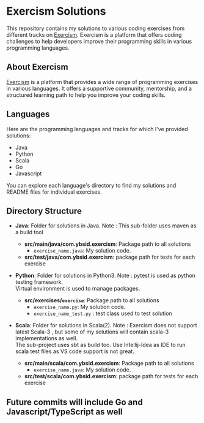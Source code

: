# Exercism Solutions

This repository contains my solutions to various coding exercises from different tracks on [Exercism](https://exercism.io/). Exercism is a platform that offers coding challenges to help developers improve their programming skills in various programming languages.

## About Exercism

[Exercism](https://exercism.io/) is a platform that provides a wide range of programming exercises in various languages. It offers a supportive community, mentorship, and a structured learning path to help you improve your coding skills.

## Languages

Here are the programming languages and tracks for which I've provided solutions:

- Java
- Python
- Scala
- Go
- Javascript

You can explore each language's directory to find my solutions and README files for individual exercises.

## Directory Structure

- **Java**: Folder for solutions in Java.
    Note : This sub-folder uses maven as a build tool
  - **src/main/java/com.ybsid.exercism**: Package path to all solutions
    - `exercise_name.java`: My solution code.
  - **src/test/java/com.ybsid.exercism**: package path for tests for each exercise


- **Python**: Folder for solutions in Python3.
    Note : pytest is used as python testing framework.  
    Virtual environment is used to manage packages.
  - **src/exercises/`exercise`**: Package path to all solutions
    - `exercise_name.py`: My solution code.
    - `exercise_name_test.py` : test class used to test solution

- **Scala**: Folder for solutions in Scala(2).
    Note : Exercism does not support latest Scala-3 , but some of my solutions will contain scala-3 implementations as well.  
    The sub-project uses sbt as build too.
    Use Intellij-Idea as IDE to run scala test files as VS code support is not great.
  - **src/main/scala/com.ybsid.exercism**: Package path to all solutions
    - `exercise_name.java`: My solution code.
  - **src/test/scala/com.ybsid.exercism**: package path for tests for each exercise

## Future commits will include Go and Javascript/TypeScript as well

